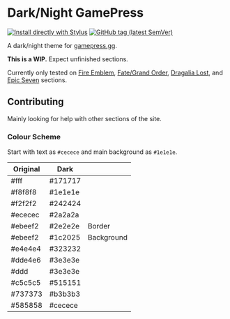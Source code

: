 # Dark/Night GamePress

[![Install directly with Stylus](https://img.shields.io/badge/Install%20directly%20with-Stylus-238b8b.svg)](https://raw.githubusercontent.com/cicerakes/DarkNight-GamePress/master/DarkNightGP.user.css)
[![GitHub tag (latest SemVer)](https://img.shields.io/github/tag/cicerakes/DarkNight-GamePress.svg?label=version)](https://github.com/cicerakes/DarkNight-GamePress/tags)

A dark/night theme for [gamepress.gg](https://gamepress.gg/).

**This is a WIP.** Expect unfinished sections.

Currently only tested on [Fire Emblem](https://fireemblem.gamepress.gg/), [Fate/Grand Order](https://grandorder.gamepress.gg/), [Dragalia Lost](https://dragalialost.gamepress.gg/), and [Epic Seven](https://epicseven.gamepress.gg/) sections.

## Contributing
Mainly looking for help with other sections of the site.
### Colour Scheme
Start with text as `#cecece` and main background as `#1e1e1e`.

| Original | Dark | |
|---|---|---|
| #fff | #171717 |
| #f8f8f8 | #1e1e1e |
| #f2f2f2 | #242424 |
| #ececec | #2a2a2a |
| #ebeef2 | #2e2e2e | Border |
| #ebeef2 | #1c2025 | Background |
| #e4e4e4 | #323232 |
| #dde4e6 | #3e3e3e |
| #ddd | #3e3e3e |
| #c5c5c5 | #515151 |
| #737373 | #b3b3b3 |
| #585858 | #cecece |
